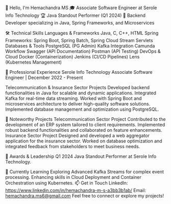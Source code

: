 👋 Hello, I'm Hemachandra MS
🎓 Associate Software Engineer at Serole Info Technology
🏆 Java Standout Performer (Q1 2024)
🔧 Backend Developer specializing in Java, Spring Frameworks, and Microservices


🛠️ Technical Skills
Languages & Frameworks
Java, C, C++, HTML
Spring Frameworks: Spring Boot, Spring Batch, Spring Cloud Stream
Servlets
Databases & Tools
PostgreSQL (PG Admin)
Kafka Integration
Camunda Workflow
Swagger (API Documentation)
Postman (API Testing)
DevOps & Cloud
Docker (Containerization)
Jenkins (CI/CD Pipelines)
Lens (Kubernetes Management)

💼 Professional Experience
Serole Info Technology
Associate Software Engineer | December 2022 - Present

Telecommunication & Insurance Sector Projects
Developed backend functionalities in Java for scalable and dynamic applications.
Integrated Kafka for real-time data streaming.
Worked with Spring Boot and microservices architecture to deliver high-quality software solutions.
Implemented database management and optimization using PostgreSQL.

🌟 Noteworthy Projects
Telecommunication Sector Project
Contributed to the development of an ERP system tailored to client requirements.
Implemented robust backend functionalities and collaborated on feature enhancements.
Insurance Sector Project
Designed and developed a web aggregator application for the insurance sector.
Worked on database optimization and integrated feedback from stakeholders to meet business needs.

🏅 Awards & Leadership
Q1 2024 Java Standout Performer at Serole Info Technology.

🌱 Currently Learning
Exploring Advanced Kafka Streams for complex event processing.
Enhancing skills in Cloud Deployment and Container Orchestration using Kubernetes.
📫 Get in Touch
LinkedIn: https://www.linkedin.com/in/hemachandra-m-s-a3bb3b1ab/
Email: hemachandra.ms6@gmail.com
Feel free to connect or explore my projects!

